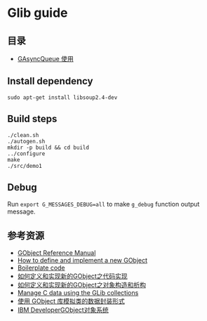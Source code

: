 # Glib guide

## 目录

* [GAsyncQueue 使用](basic/GAsyncQueue_Usage)

## Install dependency

    sudo apt-get install libsoup2.4-dev

## Build steps

    ./clean.sh
    ./autogen.sh
    mkdir -p build && cd build
    ../configure
    make
    ./src/demo1

## Debug

Run `export G_MESSAGES_DEBUG=all` to make `g_debug` function output message.


## 参考资源

* [GObject Reference Manual](https://developer.gnome.org/gobject/stable/index.html)
* [How to define and implement a new GObject](https://developer.gnome.org/gobject/stable/howto-gobject.html)
* [Boilerplate code](https://developer.gnome.org/gobject/stable/howto-gobject-code.html)
* [如何定义和实现新的GObject之代码实现](https://blog.csdn.net/lp525110627/article/details/71731595)
* [如何定义和实现新的GObject之对象构造和析构](https://blog.csdn.net/lp525110627/article/details/71743173)
* [Manage C data using the GLib collections](https://www.ibm.com/developerworks/linux/tutorials/l-glib/)
* [使用 GObject 库模拟类的数据封装形式](http://garfileo.is-programmer.com/2011/2/27/the-analog-of-classed-type-based-gobject.24798.html)
* [IBM DeveloperGObject对象系统](https://www.ibm.com/developerworks/cn/linux/l-gobject/)
